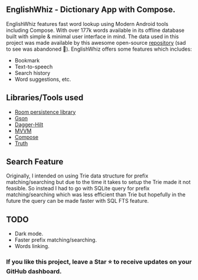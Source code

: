 ## EnglishWhiz - Dictionary App with Compose.
EnglishWhiz features fast word lookup using Modern Android tools including Compose. With over 177k words available in its offline database built with simple & minimal user interface in mind.
The data used in this project was made available by this awesome open-source [repository](https://github.com/wordset/wordset-dictionary) (sad to see was abandoned :smiling_face_with_tear:).
EnglishWhiz offers some features which includes:
* Bookmark
* Text-to-speech
* Search history
* Word suggestions, etc.

## Libraries/Tools used
* [Room persistence library](https://developer.android.com/jetpack/androidx/releases/room)
* [Gson](https://github.com/google/gson)
* [Dagger-Hilt](https://developer.android.com/training/dependency-injection/hilt-android)
* [MVVM](https://developer.android.com/jetpack/guide?gclid=Cj0KCQiAuvOPBhDXARIsAKzLQ8HZzKJ1ZNhu19088CRAy_5AkXyqkggycLhH85QWnWUDn_OoWmwIUWsaArbwEALw_wcB&gclsrc=aw.ds)
* [Compose](https://developer.android.com/jetpack/compose?gclid=Cj0KCQiAuvOPBhDXARIsAKzLQ8GSVc9ZODy0aKzeKMDFOeCbLggMbMvmgRTR7faxei96FA3tol2O7nEaAh72EALw_wcB&gclsrc=aw.ds)
* [Truth](https://truth.dev/)

## Search Feature
Originally, I intended on using Trie data structure for prefix matching/searching but due to the time it takes to setup the Trie made it not feasible. So instead I had to go with
SQLite query for prefix matching/searching which was less efficient than Trie but hopefully in the future the query can be made faster with SQL FTS feature.

## TODO
* Dark mode.
* Faster prefix matching/searching.
* Words linking.


### If you like this project, leave a Star ⭐ to receive updates on your GitHub dashboard.
